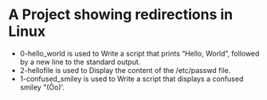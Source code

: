 # A Project showing redirections in Linux
- 0-hello_world is used to Write a script that prints “Hello, World”, followed by a new line to the standard output.
- 2-hellofile is used to Display the content of the /etc/passwd file.
- 1-confused_smiley is used to Write a script that displays a confused smiley "(Ôo)'.
